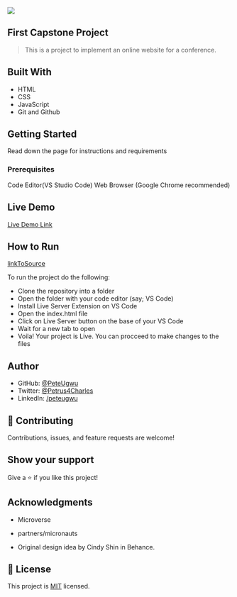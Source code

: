 ![](https://img.shields.io/badge/Microverse-blueviolet)

## First Capstone Project

> This is a project to implement an online website for a conference.

## Built With

- HTML
- CSS
- JavaScript
- Git and Github

## Getting Started

Read down the page for instructions and requirements

### Prerequisites

Code Editor(VS Studio Code)
Web Browser (Google Chrome recommended)

## Live Demo

[Live Demo Link](https://peteugwu.github.io/Food-Drink-Conference/)

## How to Run

[linkToSource](https://github.com/PeteUgwu/Food-Drink-Conference)

To run the project do the following:

- Clone the repository into a folder
- Open the folder with your code editor (say; VS Code)
- Install Live Server Extension on VS Code
- Open the index.html file
- Click on Live Server button on the base of your VS Code
- Wait for a new tab to open
- Voila! Your project is Live. You can procceed to make changes to the files

## Author

- GitHub: [@PeteUgwu](https://github.com/PeteUgwu)
- Twitter: [@Petrus4Charles](https://twitter.com/Petrus4Charles)
- LinkedIn: [/peteugwu](https://www.linkedin.com/in/peteugwu)

## 🤝 Contributing

Contributions, issues, and feature requests are welcome!

## Show your support

Give a ⭐️ if you like this project!

## Acknowledgments

- Microverse
- partners/micronauts

- Original design idea by Cindy Shin in Behance.

## 📝 License

This project is [MIT](./LICENSE) licensed.
